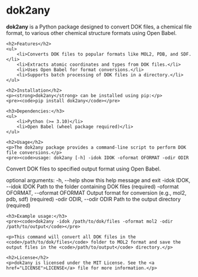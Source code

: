 <!DOCTYPE html>
<html lang="en">
<head>
    <meta charset="UTF-8">
    <meta name="viewport" content="width=device-width, initial-scale=1.0">
    <title>dok2any</title>
</head>
<body>
    <h1>dok2any</h1>
    <p><strong>dok2any</strong> is a Python package designed to convert DOK files, a chemical file format, to various other chemical structure formats using Open Babel.</p>

    <h2>Features</h2>
    <ul>
        <li>Converts DOK files to popular formats like MOL2, PDB, and SDF.</li>
        <li>Extracts atomic coordinates and types from DOK files.</li>
        <li>Uses Open Babel for format conversions.</li>
        <li>Supports batch processing of DOK files in a directory.</li>
    </ul>

    <h2>Installation</h2>
    <p><strong>dok2any</strong> can be installed using pip:</p>
    <pre><code>pip install dok2any</code></pre>

    <h3>Dependencies:</h3>
    <ul>
        <li>Python (>= 3.10)</li>
        <li>Open Babel (wheel package required)</li>
    </ul>

    <h2>Usage</h2>
    <p>The dok2any package provides a command-line script to perform DOK file conversions.</p>
    <pre><code>usage: dok2any [-h] -idok IDOK -oformat OFORMAT -odir ODIR

Convert DOK files to specified output format using Open Babel.

optional arguments:
  -h, --help                 show this help message and exit
  -idok IDOK, --idok IDOK    Path to the folder containing DOK files (required)
  -oformat OFORMAT, --oformat OFORMAT  Output format for conversion (e.g., mol2, pdb, sdf) (required)
  -odir ODIR, --odir ODIR    Path to the output directory (required)</code></pre>

    <h3>Example usage:</h3>
    <pre><code>dok2any -idok /path/to/dok/files -oformat mol2 -odir /path/to/output</code></pre>

    <p>This command will convert all DOK files in the <code>/path/to/dok/files</code> folder to MOL2 format and save the output files in the <code>/path/to/output</code> directory.</p>

    <h2>License</h2>
    <p>dok2any is licensed under the MIT License. See the <a href="LICENSE">LICENSE</a> file for more information.</p>
</body>
</html>
